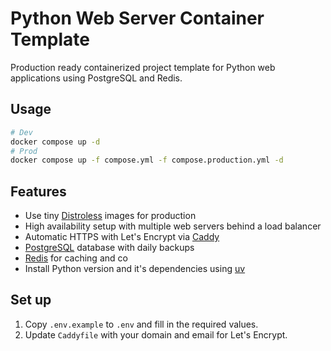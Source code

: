 # Python Web Server Container Template

Production ready containerized project template for Python web applications using PostgreSQL and Redis.

## Usage

```bash
# Dev
docker compose up -d
# Prod
docker compose up -f compose.yml -f compose.production.yml -d
```

## Features

- Use tiny [Distroless] images for production
- High availability setup with multiple web servers behind a load balancer
- Automatic HTTPS with Let's Encrypt via [Caddy]
- [PostgreSQL] database with daily backups
- [Redis] for caching and co
- Install Python version and it's dependencies using [uv]

## Set up

1. Copy `.env.example` to `.env` and fill in the required values.
1. Update `Caddyfile` with your domain and email for Let's Encrypt.

[caddy]: https://caddyserver.com/
[distroless]: https://github.com/GoogleContainerTools/distroless
[postgresql]: https://www.postgresql.org/
[redis]: https://redis.io/
[uv]: https://docs.astral.sh/uv/
